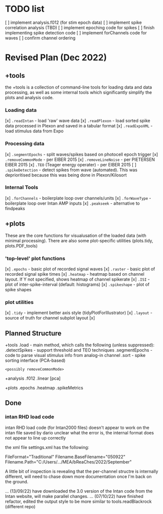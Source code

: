 
# TODO list

[ ] implement analysis.f012 (for stim epoch data)
[ ] implement spike correlation analysis (TBD)
[ ] implement epoching code for spikes
[ ] finish implementing spike detection code
[ ] implement forChannels code for waves
[ ] confirm channel ordering

# Revised Plan (Dec 2022)

## +tools

the +tools is a collection of command-line tools for loading data and data processing, as well as some internal tools which significantly simplify the plots and analysis code. 

### Loading data

[x] `.readIntan` - load 'raw' wave data
[x] `.readPlexon` - load sorted spike data processed in Plexon and saved in a tabular format
[x] `.readExpoXML` - load stimulus data from Expo

### Processing data

[x] `.segmentEpochs` - split waves/spikes based on photocell epoch trigger
[x] `.removeCommonMode` - per EIBER 2015
[x] `.removeLineNoise` - per PIETERSEN EIBER 2015
[x] `.TEO` (Teager energy operater) - per EIBER 2015
[ ] `.spikeDetection` - detect spikes from wave (automated). This was deprioritised because this was being done in Plexon/Kilosort

### Internal Tools 

[x] `.forChannels` - boilerplate loop over channels/units
[x] `.forWaveType` - boilerplate loop over Intan AMP inputs
[x] `.peakseek` - alternative to findpeaks

## +plots

These are the core functions for visualusation of the loaded data (with minimal processing). There are also some plot-specific utilities (plots.tidy, plots.PDF_tools)

### 'top-level' plot functions

[x] `.epochs` - basic plot of recorded signal waves
[x] `.raster` - basic plot of recorded signal spike times
[x] `.heatmap` - heatmap based on channel layout. If Y not specified, shows heatmap of channel spikerate 
[x] `.ISI` - plot of inter-spike-interval (default: histograms)
[x] `.spikeshape` - plot of spike shapes 

### plot utilities 

[x] `.tidy` - implement better axis style (tidyPlotForIllustrator)
[x] `.layout` - source of truth for channel subplot layout
[x] 


## Planned Structure

+tools 
    .load - main method, which calls the following (unless suppressed):
    .detectSpikes - support threshold and TEO techniques
    .segmentEpochs - code to parse visual stimulus info from analog-in channel
    .sort - spike sorting interface (PCA-based)

    <possibly removeCommonMode>

+analysis
    .f012
    .linear [pca]

+plots
    .epochs
    .heatmap
    .spikeMetrics


## Done

### intan RHD load code

intan RHD load code (for Intan2000 files) doesn't appear to work on the intan file saved by dario
unclear what the error is, the internal format does not appear to line up correctly

the xml file settings.xml has the following: 

FileFormat="Traditional" 
Filename.BaseFilename="050922" 
Filename.Path="C:/Users/.../MEA/bReaChes/2022/September" 

A little bit of inspection is revealing that the per-channel structre is internally different, will need to chase down more documentation once I'm back on the ground. 

... (13/09/22) have downloaded the 3.0 version of the Intan code from the Intan website, will make parallel changes. 
... (07/10/22) have finished refactor, edited the output style to be more similar to tools.readBlackrock (different repo)